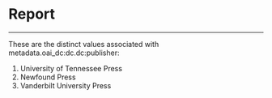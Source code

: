 # Report
---
These are the distinct values associated with metadata.oai_dc:dc.dc:publisher:

1. University of Tennessee Press
2. Newfound Press
3. Vanderbilt University Press
